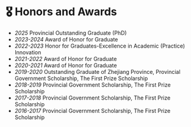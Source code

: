 # 🎖 Honors and Awards
- *2025* Provincial Outstanding Graduate (PhD)
- *2023-2024* Award of Honor for Graduate
- *2022-2023* Honor for Graduates-Excellence in Academic (Practice) Innovation
- *2021-2022* Award of Honor for Graduate
- *2020-2021* Award of Honor for Graduate
- *2019-2020* Outstanding Graduate of Zhejiang Province, Provincial Government Scholarship, The First Prize Scholarship
- *2018-2019* Provincial Government Scholarship, The First Prize Scholarship
- *2017-2018* Provincial Government Scholarship, The First Prize Scholarship
- *2016-2017* Provincial Government Scholarship, The First Prize Scholarship
